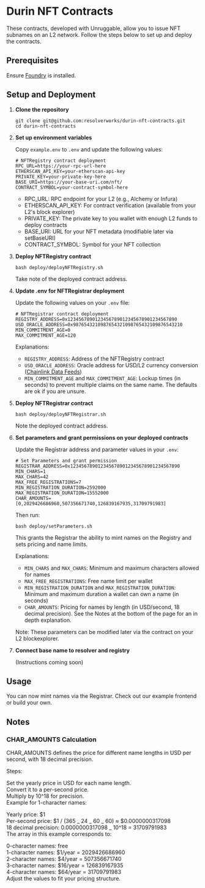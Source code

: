 # Durin NFT Contracts

These contracts, developed with Unruggable, allow you to issue NFT subnames on an L2 network. Follow the steps below to set up and deploy the contracts.

## Prerequisites

Ensure [Foundry](https://book.getfoundry.sh/getting-started/installation) is installed.

## Setup and Deployment

1. **Clone the repository**

   ```shell
   git clone git@github.com:resolverworks/durin-nft-contracts.git
   cd durin-nft-contracts
   ```

2. **Set up environment variables**

   Copy `example.env` to `.env` and update the following values:

   ```env
   # NFTRegistry contract deployment
   RPC_URL=https://your-rpc-url-here
   ETHERSCAN_API_KEY=your-etherscan-api-key
   PRIVATE_KEY=your-private-key-here
   BASE_URI=https://your-base-uri.com/nft/
   CONTRACT_SYMBOL=your-contract-symbol-here
   ```

   - RPC_URL: RPC endpoint for your L2 (e.g., Alchemy or Infura)
   - ETHERSCAN_API_KEY: For contract verification (available from your L2's block explorer)
   - PRIVATE_KEY: The private key to you wallet with enough L2 funds to deploy contracts
   - BASE_URI: URL for your NFT metadata (modifiable later via setBaseURI)
   - CONTRACT_SYMBOL: Symbol for your NFT collection

3. **Deploy NFTRegistry contract**

   ```shell
   bash deploy/deployNFTRegistry.sh
   ```

   Take note of the deployed contract address.

4. **Update .env for NFTRegistrar deployment**

   Update the following values on your `.env` file:

   ```env
   # NFTRegistrar contract deployment
   REGISTRY_ADDRESS=0x1234567890123456789012345678901234567890
   USD_ORACLE_ADDRESS=0x9876543210987654321098765432109876543210
   MIN_COMMITMENT_AGE=0
   MAX_COMMITMENT_AGE=120
   ```

   Explanations:

   - `REGISTRY_ADDRESS`: Address of the NFTRegistry contract
   - `USD_ORACLE_ADDRESS`: Oracle address for USD/L2 currency conversion ([Chainlink Data Feeds](https://data.chain.link/feeds))
   - `MIN_COMMITMENT_AGE` and `MAX_COMMITMENT_AGE`: Lockup times (in seconds) to prevent multiple claims on the same name. The defaults are ok if you are unsure.

5. **Deploy NFTRegistrar contract**

   ```shell
   bash deploy/deployNFTRegistrar.sh
   ```

   Note the deployed contract address.

6. **Set parameters and grant permissions on your deployed contracts**

   Update the Registrar address and parameter values in your `.env`:

   ```env
   # Set Parameters and grant permission
   REGISTRAR_ADDRESS=0x1234567890123456789012345678901234567890
   MIN_CHARS=1
   MAX_CHARS=42
   MAX_FREE_REGISTRATIONS=7
   MIN_REGISTRATION_DURATION=2592000
   MAX_REGISTRATION_DURATION=15552000
   CHAR_AMOUNTS=[0,2029426686960,507356671740,126839167935,31709791983]
   ```

   Then run:

   ```shell
   bash deploy/setParameters.sh
   ```

   This grants the Registrar the ability to mint names on the Registry and sets pricing and name limits.

   Explanations:

   - `MIN_CHARS` and `MAX_CHARS`: Minimum and maximum characters allowed for names
   - `MAX_FREE_REGISTRATIONS`: Free name limit per wallet
   - `MIN_REGISTRATION_DURATION` and `MAX_REGISTRATION_DURATION`: Minimum and maximum duration a wallet can own a name (in seconds)
   - `CHAR_AMOUNTS`: Pricing for names by length (in USD/second, 18 decimal precision). See the Notes at the bottom of the page for an in depth explanation.

   Note: These parameters can be modified later via the contract on your L2 blockexplorer.

7. **Connect base name to resolver and registry**

   (Instructions coming soon)

## Usage

You can now mint names via the Registrar. Check out our example frontend or build your own.

## Notes

### CHAR_AMOUNTS Calculation

CHAR_AMOUNTS defines the price for different name lengths in USD per second, with 18 decimal precision.

Steps:

Set the yearly price in USD for each name length.  
Convert it to a per-second price.  
Multiply by 10^18 for precision.  
Example for 1-character names:

Yearly price: $1  
Per-second price: $1 / (365 _ 24 _ 60 _ 60) ≈ $0.0000000317098  
18 decimal precision: 0.0000000317098 _ 10^18 = 31709791983  
The array in this example corresponds to:

0-character names: free  
1-character names: $1/year = 2029426686960  
2-character names: $4/year = 507356671740  
3-character names: $16/year = 126839167935  
4-character names: $64/year = 31709791983  
Adjust the values to fit your pricing structure.
